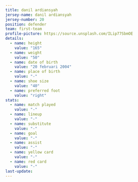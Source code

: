 ```yaml
---
title: danil ardiansyah
jersey-name: danil ardiansyah
jersey-number: 20
position: defender
team: first-team
profile-picture: https://source.unsplash.com/ILip77SbmOE
details:
  - name: height
    value: "165"
  - name: weight
    value: "50"
  - name: date of birth
    value: "20 februari 2004"
  - name: place of birth
    value: "-"
  - name: shoe size
    value: "40"
  - name: preferred foot
    value: "right"
stats:
  - name: match played
    value: "-"
  - name: lineup
    value: "-"
  - name: substitute
    value: "-"
  - name: goal
    value: "-"
  - name: assist
    value: "-"
  - name: yellow card
    value: "-"
  - name: red card
    value: "-"
last-update:
---
```


